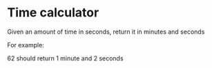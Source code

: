 # Time calculator

Given an amount of time in seconds, return it in minutes and seconds

For example: 

62 should return 1 minute and 2 seconds


